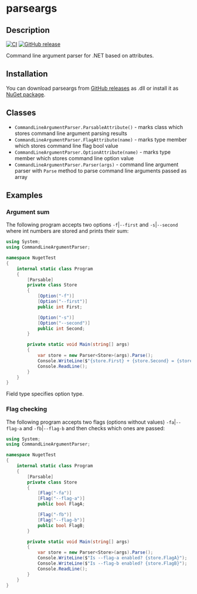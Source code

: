 # parseargs

## Description

[![CI](https://github.com/alvinseville7cf/parseargs/actions/workflows/ci.yml/badge.svg)](https://github.com/alvinseville7cf/parseargs/actions/workflows/ci.yml) [![GitHub release](https://img.shields.io/github/release/Naereen/StrapDown.js.svg)](https://github.com/alvinseville7cf/parseargs/releases/)

Command line argument parser for .NET based on attributes.

## Installation
You can download parseargs from [GitHub releases](https://github.com/alvinseville7cf/parseargs/releases) as .dll or install it as [NuGet package](https://www.nuget.org/packages/CommandLineArgumentParser/).

## Classes

- `CommandLineArgumentParser.ParsableAttribute()` - marks class which stores command line argument parsing results
- `CommandLineArgumentParser.FlagAttribute(name)` - marks type member which stores command line flag bool value
- `CommandLineArgumentParser.OptionAttribute(name)` - marks type member which stores command line option value
- `CommandLineArgumentParser.Parser(args)` - command line argument parser with `Parse` method to parse command line arguments passed as array

## Examples

### Argument sum

The following program accepts two options `-f`|`--first` and `-s`|`--second` where int numbers are stored and prints their sum:

```cs
using System;
using CommandLineArgumentParser;

namespace NugetTest
{
    internal static class Program
    {
        [Parsable]
        private class Store
        {
            [Option("-f")]
            [Option("--first")]
            public int First;

            [Option("-s")]
            [Option("--second")]
            public int Second;
        }

        private static void Main(string[] args)
        {
            var store = new Parser<Store>(args).Parse();
            Console.WriteLine($"{store.First} + {store.Second} = {store.First + store.Second}");
            Console.ReadLine();
        }
    }
}
```

Field type specifies option type.

### Flag checking

The following program accepts two flags (options without values) `-fa`|`--flag-a` and `-fb`|`--flag-b` and then checks which ones are passed:

```cs
using System;
using CommandLineArgumentParser;

namespace NugetTest
{
    internal static class Program
    {
        [Parsable]
        private class Store
        {
            [Flag("-fa")]
            [Flag("--flag-a")]
            public bool FlagA;

            [Flag("-fb")]
            [Flag("--flag-b")]
            public bool FlagB;
        }

        private static void Main(string[] args)
        {
            var store = new Parser<Store>(args).Parse();
            Console.WriteLine($"Is --flag-a enabled? {store.FlagA}");
            Console.WriteLine($"Is --flag-b enabled? {store.FlagB}");
            Console.ReadLine();
        }
    }
}
```
